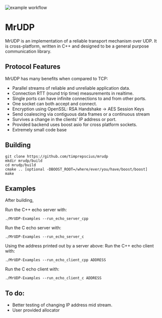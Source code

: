 ![example workflow](https://github.com/tprepscius/MrUDP/actions/workflows/build_cmake.yml/badge.svg)

MrUDP
======

MrUDP is an implementation of a reliable transport mechanism over UDP.
It is cross-platform, written in C++ and designed to be a general purpose communication library.

## Protocol Features

MrUDP has many benefits when compared to TCP:

  * Parallel streams of reliable and unreliable application data.
  * Connection RTT (round trip time) measurements in realtime.
  * Single ports can have infinite connections to and from other ports.
  * One socket can both accept and connect.
  * Encryption using OpenSSL: RSA Handshake -> AES Session Keys
  * Send coalescing via contiguous data frames or a continuous stream
  * Survives a change in the clients' IP address or port.
  * Provided backend uses boost asio for cross platform sockets.
  * Extremely small code base
  
## Building
```
git clone https://github.com/timprepscius/mrudp
mkdir mrudp/build
cd mrudp/build
cmake .. [optional -DBOOST_ROOT=/where/ever/you/have/boost/boost]
make
```

## Examples
After building,

Run the C++ echo server with:
```
./MrUDP-Examples --run_echo_server_cpp
```

Run the C echo server with:
```
./MrUDP-Examples --run_echo_server_c
```

Using the address printed out by a server above:
Run the C++ echo client with:
```
./MrUDP-Examples --run_echo_client_cpp ADDRESS
```

Run the C echo client with:
```
./MrUDP-Examples --run_echo_client_c ADDRESS
```

## To do:
  * Better testing of changing IP address mid stream.
  * User provided allocator
